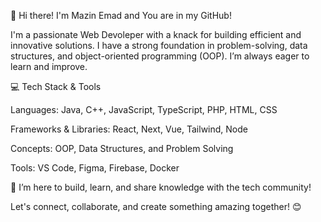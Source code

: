 👋 Hi there! I'm Mazin Emad and You are in my GitHub!

I'm a passionate Web Devoleper with a knack for building efficient and innovative solutions. I have a strong foundation in problem-solving, data structures, and object-oriented programming (OOP). I’m always eager to learn and improve.

💻 Tech Stack & Tools

Languages: Java, C++, JavaScript, TypeScript, PHP, HTML, CSS

Frameworks & Libraries: React, Next, Vue, Tailwind, Node

Concepts: OOP, Data Structures, and Problem Solving

Tools: VS Code, Figma, Firebase, Docker

🚀 I’m here to build, learn, and share knowledge with the tech community!

Let's connect, collaborate, and create something amazing together! 😊
